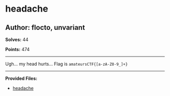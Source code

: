 # headache

## Author: flocto, unvariant

**Solves:** 44

**Points:** 474

---

Ugh... my head hurts...
Flag is `amateursCTF{[a-zA-Z0-9_]+}`

---

**Provided Files:**

- [headache](./headache)
